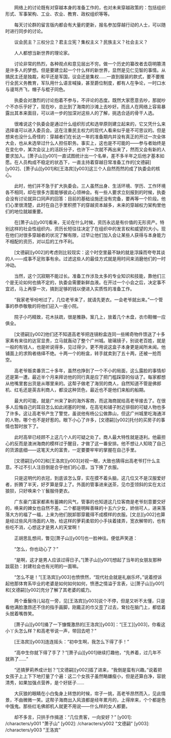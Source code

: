 　　网络上的讨论既有对穿越本身的准备工作的，也对未来穿越政策的：包括组织形式、军事架构、工业、农业、教育、政权组织等等。

　　每天讨论群的留言版内都会有大量的更新，报名参加穿越行动的人士，可以随时进行同步的讨论。

　　议会民主？三权分立？君主立宪？集权主义？民族主义？社会主义？

　　人人都想当新世界的理论家。

　　讨论非常的热烈，各种观点和意见层出不穷。做一个历史的纂改者去窃明篡清是许多人的梦想。但是要建立起一个什么样的新世界，显然是见仁见智的事情。从搞民主还是独裁，和平还是军国，议会还是集权……一直到服装的款式，要不要推行全民义务教育，军队用什么语言喊操，甚至爵位制度，都有人在争论，一时口水与谩骂齐飞，帽子与棍子同色。

　　执委会对激烈的讨论抱着不参与，不评论的态度。既然大家愿意去吵，那就吵个不亦乐乎好了，现在吵，总比到了海南的沙滩上去吵好。而且人在网络上容易暴露出其本来面目，可以进一步的加深对这些人的了解，挑选合适的骨干人选。

　　很难说这个执委会是通过什么组织形式和选举原则建立起来的，它又凭什么来选择谁可以进入委员会。这在注重民主权力的现代人看来似乎是不可思议的。但是想来也没什么奇怪的：穿越者们在长达一年的准备期内并没有真正的开过一次全体大会，也从未选举过什么人担任职务。事实上，这也是不可能的——参与者始终是在变化中，某次会议上的活跃分子，也许下一次就不再出来了，然而又会有新的人要求加入。[萧子山][y001]一直试图统计出一个名单，差不多半年之后他才基本如愿。在人员构成不稳定的状态下，一直主持着穿越日常准备工作的[文德嗣][y002]、[萧子山][y001]和[王洛宾][y003]这三个人自然而然的成了执委会的核心。

　　此时，他们并不急于扩大执委会。三人虽然出身、生活环境、学历、工作环境各不相同，却在很多方面能够彼此心领神会。有一些人要求立刻报到的时候，执委会没有讨论就异口同声的回答：目前的基础设施还没有完备，要再等一个阶段。他们心里很清楚，此时在自己手里积攒下的穿越资本越多，未来的穿越权力架构里他们的地位就越重要。

　　在[萧子山][y001]看来，无论在什么时候，资历永远是有价值的无形资产。特别这样的社会性组织内，资历长短往往决定了在组织中的发言权和威望的大小。现在他们对很多穿越者的状况了解有限，过早让他们加入会让某些人获得与本身能力不相配的资历，对以后的工作不利。

　　[文德嗣][y002]的考虑则比较现实：这个时空里最不缺的就是浮躁而夸夸其谈的人——成事不足败事有余。过滤这些人的最佳方式就是用时间来消磨他们的一时冲动。

　　当然，这个沉寂期不能过长。准备工作涉及太多的专业知识和技能，靠他们三个是无论如何也搞不定的，执委会需要新鲜血液。在开过一个小会之后，决定事不宜迟，马上再穿一次，搞到足够的钱以便进入实质性的准备工作。

　　“我家老爷吩咐过了，几位老爷来了，就请先更衣。一会老爷就出来。”一个管事的恭恭敬敬的将他们迎入一座小院。

　　院子小巧精致，花木扶疏，很是雅静。案几上，放着几个木盘，衣巾鞋帽一应俱全。

　　[文德嗣][y002]他们还不知道高老爷把连镜粉盒连同一些稀奇物件馈送了十多家素有来往的达官显贵，立马就轰动了整个广州城。玻璃镜子，别说老百姓，就是一般的有钱人，也是听说得多，见过得少。更不用说这盒子本身更是闻所未闻。他铺面上的求购者络绎不绝。十两一个的粉盒，转手就卖到了五十两，还被一抢而空。

　　高老爷贩卖番货二十多年，虽然也挣到了一个不小的局面，这么露脸的事情却还是第一遭。最近半个月来拜访他的同行真是应了把门槛踩穿的俗话了。每家都想从他嘴里套出货是从哪里来的。这帮子做老了海贸的商人，自然知道不管是佛郎机、红毛还是英吉利商人，都没这种货色，最近也不是他们来船的船期。

　　最大的可能，就是广州来了新的海外客商，而这海商就给高老爷接去了。在很多人后悔自己的耳目怎么如此闭塞的时候，在高宅和铺子附近徘徊的可疑人物也多了许多。这让高老爷产生了警觉，虽说他有杨公公做靠山，但这广州城里吃海通洋的人物，哪个也不是好惹的。眼下小心了许多，[文德嗣][y002]托付的买房子的事情也暂时放下了。

　　此时高举已经顾不上这几个人的可疑之处了。商人最大特性就是逐利。他最担心的反而是澳洲海商的模样过于醒目，才做了这一番安排。他不想让人知晓了自己的货源底细——这笔天大的富贵，一定要要牢牢的掌握在自己手里。

　　[文德嗣][y002]和[王洛宾][y003]对视一眼，大致也猜得出高老爷打什么主意。不过不引人注目倒是合乎他们的心意。当下换了衣服。

　　只是这明代的衣冠，到底该怎么穿，实在摸不着头脑，这几位又不是汉服爱好者，折腾了半天，好歹算是穿上了。外面的管事进来送茶，见巾歪领斜的实在太过狼狈，只好唤来个丫鬟服侍更衣。

　　广东豪门富家都素有蓄婢的风气，管事的也知道这几位客商是老爷刻意要交好的，唤来的婢女也自然不差。二个都是明眸善睐的十五六少女，娇俏可人，进来落落大方的福了一福，上来为他们脱卸那穿戴得不成模样的衣服。[文总][y002]也算是经过些风月场面的人物，给这样的萝莉柔软的小手扶着揉弄，宽衣解带的，也有些吃不消，心想这才是男人的天堂啊！

　　正胡思乱想间，瞥见[萧子山][y001]也一脸神往。便低声笑道：

　　“怎么，你也动心了？”

　　“是啊，这才是男人应该过得日子。”[萧子山][y001]想起了当年的女朋友那种跋扈劲：封建社会也有光明的一面嘛。

　　“怎么不是！”[王洛宾][y003]也愤愤然，“现代社会就是礼崩乐坏。”说着控诉起他那体育系毕业的老婆是如何如何如何，愤懑之情溢于言表，让[萧子山][y001]和[文德嗣][y002]充分了解了其老婆的威力。

　　两个垂鬟侍儿站在一旁，见[王洛宾][y003]说个不停，但是又听不太懂，只是看他满脸激昂还不住的指手画脚，刚戴正的巾又歪了过去，耷拉在脑门上，都低着头抿着嘴唇笑。

　　[萧子山][y001]捅了一下慷慨激昂的[王洛宾][y003]：“[王工][y003]，你看这小丫头怎么样？和高老爷说一声，带回去吧？”

　　[王洛宾][y003]连连摇头：“初中生啊，我怎么下得了手！”

　　“高中生你就下得了手了？”[萧子山][y001]继续打趣他，“先养着，过几年不就熟了……”

　　“还搞萝莉养成计划？”[文德嗣][y002]插了进来，“我倒是蛮有兴趣。”说着把女孩子上上下下地打量了个遍：这二个女孩子虽然略嫌瘦小，但是还算白净，容貌清秀，如果加强点营养，是个好胚子……

　　大灰狼的眼睛在小白兔身上转悠的时候，帘子一挑，高老爷昂然而入，见此情景，不由微微一笑。这帮子海商出入风浪都是经年累月的，上得岸来，个个都是色中饿鬼。那些红毛佛郎机人就更不用说——什么样的女人都要。

　　却不多言，只拱手作揖道：“几位贵客，一向安好？”
[y001]: /characters/y001 "萧子山"
[y002]: /characters/y002 "文德嗣"
[y003]: /characters/y003 "王洛宾"
